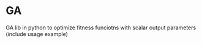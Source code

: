 # GA
GA lib in python to optimize fitness funciotns with scalar output parameters (include usage example)
